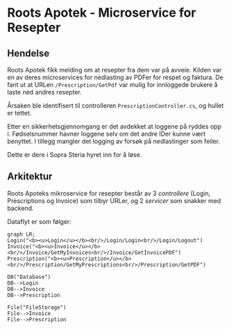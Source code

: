 # Roots Apotek - Microservice for Resepter

## Hendelse
Roots Apotek fikk melding om at resepter fra dem var på avveie. Kilden var en av deres microservices for nedlasting av PDFer for respet og faktura. De fant ut at URLen `/Prescription/GetPdf` var mulig for innloggede brukere å laste ned andres resepter. 

Årsaken ble identifisert til controlleren `PrescriptionController.cs`, og hullet er tettet. 

Etter en sikkerhetsgjennomgang er det avdekket at loggene på ryddes opp i. 
Fødselsnummer havner loggene selv om det andre IDer kunne vært benyttet. 
I tillegg mangler det logging av forsøk på nedlastinger som feiler.

Dette er dere i Sopra Steria hyret inn for å løse.


## Arkitektur
Roots Apoteks mikroservice for resepter består av 3 *controllere* (Login, Prescriptions og Invoice) som tilbyr URLer, og 2 *servicer* som snakker med backend.


Dataflyt er som følger:
```mermaid
graph LR;
Login("<b><u>Login</u></b><br/>/Login/Login<br/>/Login/Logout")
Invoice("<b><u>Invoice</u></b><br/>/Invoice/GetMyInvoices<br/>/Invoice/GetInvoicePDF")
Prescription("<b><u>Prescription</u></b><br/>/Prescription/GetMyPrescriptions<br/>/Prescription/GetPDF")

DB("Database")
DB-->Login
DB-->Invoice
DB-->Prescription

File("FileStorage")
File-->Invoice
File-->Prescription

```
